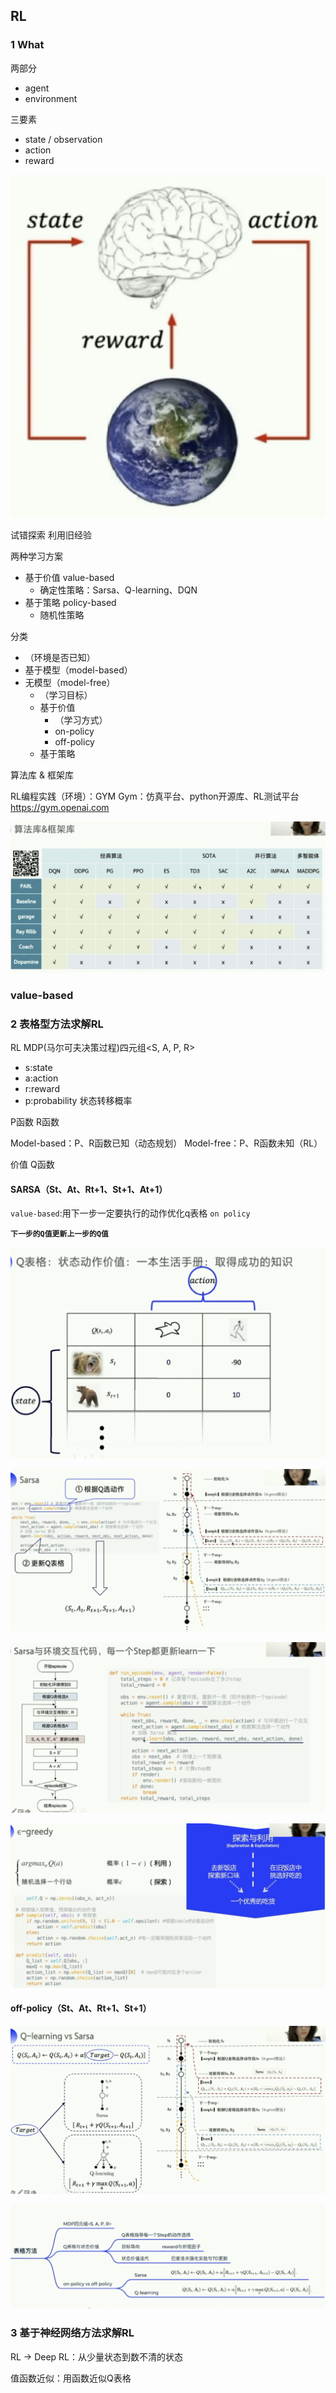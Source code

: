 
## RL


### 1 What

两部分
- agent
- environment

三要素
- state / observation
- action
- reward

![](pics/三要素.png)

试错探索
利用旧经验

两种学习方案
- 基于价值 value-based
  - 确定性策略：Sarsa、Q-learning、DQN
- 基于策略 policy-based
  - 随机性策略

分类
- （环境是否已知）
- 基于模型（model-based）
- 无模型（model-free）
  - （学习目标）
  - 基于价值
    - （学习方式）
    - on-policy
    - off-policy
  - 基于策略


算法库 & 框架库

RL编程实践（环境）：GYM
Gym：仿真平台、python开源库、RL测试平台
https://gym.openai.com

![](pics/算法库.png)


### value-based

### 2 表格型方法求解RL

RL MDP(马尔可夫决策过程)四元组<S, A, P, R>
- s:state
- a:action
- r:reward
- p:probability 状态转移概率

P函数
R函数

Model-based：P、R函数已知（动态规划）
Model-free：P、R函数未知（RL）


价值 Q函数


#### SARSA（St、At、Rt+1、St+1、At+1）

`value-based`:用下一步一定要执行的动作优化q表格 `on policy`

**`下一步的Q值更新上一步的Q值`**

![](pics/Q表格.png)

![](pics/SARSA整体.png)

![](pics/SARSA-episode.png)

![](pics/e-greedy.png)



#### off-policy（St、At、Rt+1、St+1）

![](pics/Q-learning%20VS%20SARSA.png)

![](pics/表格方法小节.png)




### 3 基于神经网络方法求解RL

RL -> Deep RL：从少量状态到数不清的状态

值函数近似：用函数近似Q表格
